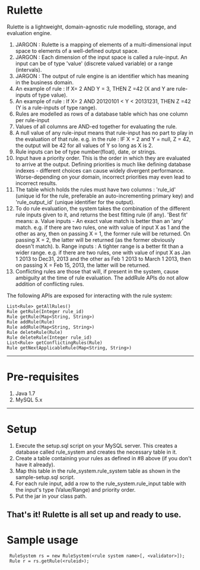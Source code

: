# Rulette
Rulette is a lightweight, domain-agnostic rule modelling, storage, and evaluation engine.

 1. JARGON : Rulette is a mapping of elements of a multi-dimensional input space to elements of a well-defined output space.
 2. JARGON : Each dimension of the input space is called a rule-input. An input can be of type 'value' (discrete valued variable) or a range (intervals).
 3. JARGON : The output of rule engine is an identifier which has meaning in the business domain.
 4. An example of rule : If X= 2 AND Y = 3, THEN Z =42 (X and Y are rule-inputs of type value).
 5. An example of rule : If X= 2 AND 20120101 < Y < 20131231, THEN Z =42 (Y is a rule-inputs of type range).
 6. Rules are modelled as rows of a database table which has one column per rule-input
 7. Values of all columns are AND-ed together for evaluating the rule.
 8. A null value of any rule-input means that rule-input has no part to play in the evaluation of that rule. e.g. in the rule : IF X = 2 and Y = null, Z = 42, the output will be 42 for all values of Y so long as X is 2.
 6. Rule inputs can be of type number(float), date, or strings.
 7. Input have a priority order. This is the order in which they are evaluated to arrive at the
    output. Defining priorities is much like defining database indexes - different choices can 
    cause widely divergent performance. Worse-depending on your domain, incorrect priorities may 
    even lead to incorrect results.
 8. The table which holds the rules must have two columns : 'rule_id' (unique id for the rule, preferable an auto-incrementing primary key) and 'rule_output_id' (unique identifier for the output).
 9. To do rule evaluation, the system takes the combination of the different rule inputs given 
    to it, and returns the best fitting rule (if any). 'Best fit' means:
    a. Value inputs - An exact value match is better than an 'any' match. e.g. if there are two 
       rules, one with value of input X as 1 and the other as any, then on passing X = 1, the 
       former rule will be returned. On passing X = 2, the latter will be returned (as the 
       former obviously doesn't match).
    b. Range inputs : A tighter range is a better fit than a wider range. e.g. if there are two 
       rules, one with value of input X as Jan 1 2013 to Dec31, 2013 and the other as Feb 1 2013 
       to March 1 2013, then on passing X = Feb 15, 2013, the latter will be returned.
 10. Conflicting rules are those that will, if present in the system, cause ambiguity at the time 
     of rule evaluation. The addRule APIs do not allow addition of conflicting rules.

The following APIs are exposed for interacting with the rule system:
```
List<Rule> getAllRules()
Rule getRule(Integer rule_id)
Rule getRule(Map<String, String>)
Rule addRule(Rule)
Rule addRule(Map<String, String>)
Rule deleteRule(Rule)
Rule deleteRule(Integer rule_id)
List<Rule> getConflictingRules(Rule)
Rule getNextApplicableRule(Map<String, String>)
```
-------------------------
#  Pre-requisites
 1. Java 1.7
 2. MySQL 5.x
-------------------------- 
# Setup
 1. Execute the setup.sql script on your MySQL server. This creates a database called rule_system
    and creates the necessary table in it.
 2. Create a table containing your rules as defined in #8 above (if you don't have it already).
 3. Map this table in the rule_system.rule_system table as shown in the sample-setup.sql script.
 4. For each rule input, add a row to the rule_system.rule_input table with the input's type 
    (Value/Range) and priority order.
 5. Put the jar in your class path.
 
 That's  it! Rulette is all set up and ready to use.
------------------------------------------------------
#  Sample usage #

```
 RuleSystem rs = new RuleSystem(<rule system name>[, <validator>]);
 Rule r = rs.getRule(<ruleid>);
```
